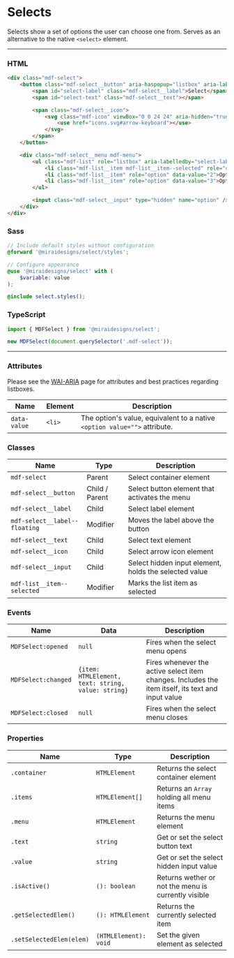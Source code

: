 # Selects

Selects show a set of options the user can choose one from.
Serves as an alternative to the native `<select>` element.

---

### HTML

```html
<div class="mdf-select">
    <button class="mdf-select__button" aria-haspopup="listbox" aria-labelledby="select-label select-text">
        <span id="select-label" class="mdf-select__label">Select</span>
        <span id="select-text" class="mdf-select__text"></span>

        <span class="mdf-select__icon">
            <svg class="mdf-icon" viewBox="0 0 24 24" aria-hidden="true">
                <use href="icons.svg#arrow-keyboard"></use>
            </svg>
        </span>
    </button>

    <div class="mdf-select__menu mdf-menu">
        <ul class="mdf-list" role="listbox" aria-labelledby="select-label" tabindex="-1">
            <li class="mdf-list__item mdf-list__item--selected" role="option" data-value="1">Option 1</li>
            <li class="mdf-list__item" role="option" data-value="2">Option 2</li>
            <li class="mdf-list__item" role="option" data-value="3">Option 3</li>
        </ul>

        <input class="mdf-select__input" type="hidden" name="option" />
    </div>
</div>
```

### Sass

```scss
// Include default styles without configuration
@forward '@miraidesigns/select/styles';
```

```scss
// Configure appearance
@use '@miraidesigns/select' with (
    $variable: value
);

@include select.styles();
```

### TypeScript

```ts
import { MDFSelect } from '@miraidesigns/select';

new MDFSelect(document.querySelector('.mdf-select'));
```

---

### Attributes

Please see the [WAI-ARIA](https://www.w3.org/TR/wai-aria-practices-1.1/#Listbox) page for attributes and best practices regarding listboxes.

| Name         | Element | Description                                                               |
| ------------ | ------- | ------------------------------------------------------------------------- |
| `data-value` | `<li>`  | The option's value, equivalent to a native `<option value="">` attribute. |

### Classes

| Name                          | Type           | Description                                           |
| ----------------------------- | -------------- | ----------------------------------------------------- |
| `mdf-select`                  | Parent         | Select container element                              |
| `mdf-select__button`          | Child / Parent | Select button element that activates the menu         |
| `mdf-select__label`           | Child          | Select label element                                  |
| `mdf-select__label--floating` | Modifier       | Moves the label above the button                      |
| `mdf-select__text`            | Child          | Select text element                                   |
| `mdf-select__icon`            | Child          | Select arrow icon element                             |
| `mdf-select__input`           | Child          | Select hidden input element, holds the selected value |
| `mdf-list__item--selected`    | Modifier       | Marks the list item as selected                       |

### Events

| Name                | Data                                               | Description                                                                                       |
| ------------------- | -------------------------------------------------- | ------------------------------------------------------------------------------------------------- |
| `MDFSelect:opened`  | `null`                                             | Fires when the select menu opens                                                                  |
| `MDFSelect:changed` | `{item: HTMLElement, text: string, value: string}` | Fires whenever the active select item changes. Includes the item itself, its text and input value |
| `MDFSelect:closed`  | `null`                                             | Fires when the select menu closes                                                                 |

### Properties

| Name                     | Type                  | Description                                         |
| ------------------------ | --------------------- | --------------------------------------------------- |
| `.container`             | `HTMLElement`         | Returns the select container element                |
| `.items`                 | `HTMLElement[]`       | Returns an `Array` holding all menu items           |
| `.menu`                  | `HTMLElement`         | Returns the menu element                            |
| `.text`                  | `string`              | Get or set the select button text                   |
| `.value`                 | `string`              | Get or set the select hidden input value            |
| `.isActive()`            | `(): boolean`         | Returns wether or not the menu is currently visible |
| `.getSelectedElem()`     | `(): HTMLElement`     | Returns the currently selected item                 |
| `.setSelectedElem(elem)` | `(HTMLElement): void` | Set the given element as selected                   |